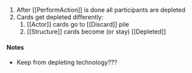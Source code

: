 1. After [[PerformAction]] is done all participants are depleted
2. Cards get depleted differently:
	1. [[Actor]] cards go to [[Discard]] pile
	2. [[Structure]] cards become (or stay) [[Depleted]]

#### Notes

- Keep from depleting technology???

